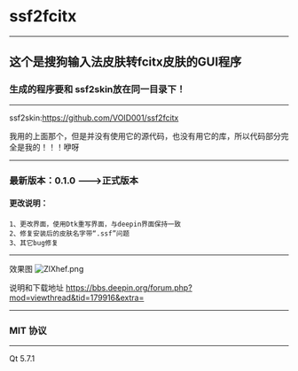 # ssf2fcitx

---

## 这个是搜狗输入法皮肤转fcitx皮肤的GUI程序

### 生成的程序要和 ssf2skin放在同一目录下！

---
ssf2skin:https://github.com/VOID001/ssf2fcitx

我用的上面那个，但是并没有使用它的源代码，也没有用它的库，所以代码部分完全是我的！！！咿呀

---

### 最新版本：0.1.0  --->正式版本
    
####   更改说明：
    1、更改界面，使用Dtk重写界面，与deepin界面保持一致
    2、修复安装后的皮肤名字带“.ssf”问题
    3、其它bug修复
    
---
效果图
![ZlXhef.png](https://s2.ax1x.com/2019/06/30/ZlXhef.png)


说明和下载地址
https://bbs.deepin.org/forum.php?mod=viewthread&tid=179916&extra=

---

### MIT 协议

---
Qt 5.7.1
